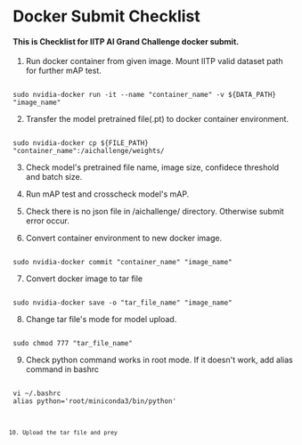 # Docker Submit Checklist

#### This is Checklist for IITP AI Grand Challenge docker submit.

1. Run docker container from given image. Mount IITP valid dataset path for further mAP test.
<code>	
sudo nvidia-docker run -it --name "container_name" -v ${DATA_PATH} "image_name"
</code>

2. Transfer the model pretrained file(.pt) to docker container environment. 

<code>
sudo nvidia-docker cp ${FILE_PATH} "container_name":/aichallenge/weights/
</code>

3. Check model's pretrained file name, image size, confidece threshold and batch size.

4. Run mAP test and crosscheck model's mAP.

5. Check there is no json file in /aichallenge/ directory. Otherwise submit error occur.

6. Convert container environment to new docker image.

<code>
sudo nvidia-docker commit "container_name" "image_name"
</code>

7. Convert docker image to tar file

<code>
sudo nvidia-docker save -o "tar_file_name" "image_name"
</code>	

8. Change tar file's mode for model upload.

<code>
sudo chmod 777 "tar_file_name"
</code>	

9. Check python command works in root mode. If it doesn't work, add alias command in bashrc

<code>
vi ~/.bashrc
alias python='root/miniconda3/bin/python'
<code/>
	
10. Upload the tar file and prey
	
	



